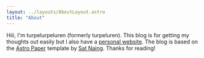 ```yaml
---
layout: ../layouts/AboutLayout.astro
title: "About"
---
```


Hiii, I'm turpelurpeluren (formerly turpeluren). This blog is for getting my thoughts out easily but I also have a [personal website](https://turpelurpeluren.online). The blog is based on the [Astro Paper](https://astro-paper.pages.dev/) template by [Sat Naing](https://satnaing.dev/blog). Thanks for reading!

